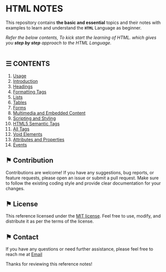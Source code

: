 # HTML NOTES

This repository contains __the basic and essential__ topics and their notes with examples to learn and understand the __`HTML`__ Language as beginner.

*Refer the below contents, To kick start the learning of HTML. which gives you __step by step__ approach to the HTML Language.*
\
&nbsp;

## &#9776; CONTENTS 
1. [Usage](./usage.md)
2. [Introduction](./introduction.md)
3. [Headings](docs/headings.md)
4. [Formatting Tags](docs/formatting-tags.md)
5. [Lists](docs/lists.md)
6. [Tables](docs/tables.md)
7. [Forms](docs/forms.md)
8. [Multimedia and Embedded Content](docs/multimedia-and-embedded-content.md)
9. [Scripting and Styling](docs/scripting-and-styling.md)
10. [HTML5 Semantic Tags](docs/html-semantic-tags.md)
11. [All Tags](./all-tags.md)
12. [Void Elements](./void-elements.md)
13. [Attributes and Properties](docs/attributes-and-properties.md)
14. [Events](docs/events.md)

## &#9873; Contribution

Contributions are welcome! If you have any suggestions, bug reports, or feature requests, please open an issue or submit a pull request. Make sure to follow the existing coding style and provide clear documentation for your changes.

## &#9873; License

This reference licensed under the [MIT license](LICENSE). Feel free to use, modify, and distribute it as per the terms of the license.

## &#9873; Contact

If you have any questions or need further assistance, please feel free to reach me at [Email](mailto:social_text)

Thanks for reviewing this reference notes!